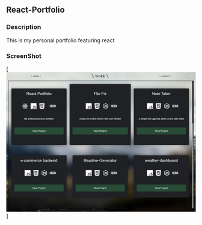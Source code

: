 ## React-Portfolio

### Description

This is my personal portfolio featuring react

### ScreenShot

[![](./react-portfolio.png)]


